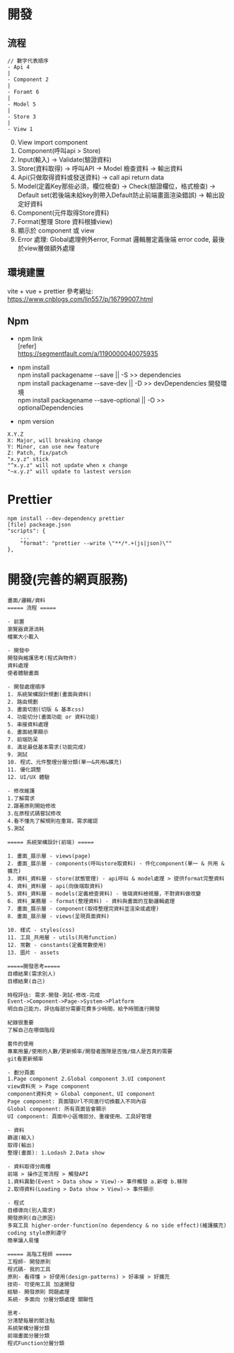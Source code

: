 # 開發

## 流程
```
// 數字代表順序
- Api 4
|
- Component 2
|
- Foramt 6
|
- Model 5
|
- Store 3
|
- View 1
```
0. View import component
1. Component(呼叫api > Store)
2. Input(輸入) -> Validate(驗證資料)
3. Store(資料取得) -> 呼叫API -> Model 檢查資料 -> 輸出資料
4. Api(只做取得資料或發送資料) -> call api return data
5. Model(定義Key那些必須，欄位檢查) -> Check(驗證欄位，格式檢查) -> Default set(若後端未給key則帶入Default防止前端畫面渲染錯誤) -> 輸出設定好資料
6. Component(元件取得Store資料)
7. Format(整理 Store 資料根據view)
8. 顯示於 component 或 view
9. Error 處理: Global處理例外error, Format 邏輯層定義後端 error code, 最後於view層做額外處理
## 環境建置

vite + vue + prettier
參考網址: https://www.cnblogs.com/lin557/p/16799007.html

## Npm

- npm link<br>
[refer]<br>https://segmentfault.com/a/1190000040075935

- npm install<br>
npm install packagename --save || -S >> dependencies <br>
npm install packagename --save-dev || -D >> devDependencies 開發環境<br>
npm install packagename --save-optional || -O >> optionalDependencies<br>

- npm version<br>
```
X.Y.Z
X: Major, will breaking change
Y: Minor, can use new feature
Z: Patch, fix/patch
"x.y.z" stick
"^x.y.z" will not update when x change
"~x.y.z" will update to lastest version
```
# Prettier
```
npm install --dev-dependency prettier
[file] packeage.json
"scripts": {
    ...
    "format": "prettier --write \"**/*.+(js|json)\""
},
```
# 開發(完善的網頁服務)
```
畫面/邏輯/資料
===== 流程 =====

- 前置
瀏覽器資源消耗
檔案大小載入

- 開發中
開發與維護思考(程式與物件)
資料處理
使者體驗畫面

- 開發處理順序
1. 系統架構設計規劃(畫面與資料)
2. 路由規劃
3. 畫面切割(切版 & 基本css)
4. 功能切分(畫面功能 or 資料功能)
5. 串接資料處理
6. 畫面結果顯示
7. 前端防呆
8. 滿足最低基本需求(功能完成)
9. 測試
10. 程式、元件整理分層分類(單一&共用&擴充)
11. 優化調整
12. UI/UX 體驗

- 修改維護
1.了解需求
2.跟著原則開始修改
3.在原程式碼嘗試修改
4.看不懂先了解規則在重寫，需求確認
5.測試

===== 系統架構設計(前端) =====

1. 畫面_展示層 - views(page)
2. 畫面_展示層 - components(呼叫store取資料) - 件化component(單一 & 共用 & 擴充)
3. 資料_資料層 - store(狀態管理) - api呼叫 & model處理 > 提供format完整資料
4. 資料_資料層 - api(向後端取資料)
5. 資料_資料層 - models(定義檢查資料) - 後端資料檢視層，不對資料做改變
6. 資料_業務層 - format(整理資料) - 資料與畫面的互動邏輯處理
7. 畫面_展示層 - component(取得整理完資料並渲染或處理)
8. 畫面_展示層 - views(呈現頁面資料)

10. 樣式 - styles(css)
11. 工具_共用層 - utils(共用function)
12. 常數 - constants(定義常數使用)
13. 圖片 - assets

=====開發思考=====
目標結果(需求別人)
目標結果(自己)

時程評估: 需求-開發-測試-修改-完成
Event->Component->Page->System->Platform
明白自己能力，評估每部分需要花費多少時間，給予時間進行開發

紀錄很重要
了解自己在哪個階段

套件的使用
專案用量/使用的人數/更新頻率/開發者團隊是否強/個人是否真的需要
git看更新頻率

- 劃分頁面 
1.Page component 2.Global component 3.UI component
view資料夾 > Page component
component資料夾 > Global component、UI component
Page component: 頁面隨Url不同進行切換載入不同內容
Global component: 所有頁面皆會顯示
UI component: 頁面中小區塊部分、重複使用、工具好管理

- 資料
篩選(輸入) 
取得(輸出) 
整理(畫面): 1.Lodash 2.Data show

- 資料取得分兩種
前端 > 操作正常流程 > 觸發API
1.資料異動(Event > Data show > View)-> 事件觸發 a.新增 b.移除
2.取得資料(Loading > Data show > View)-> 事件顯示

- 程式
目標導向(別人需求)
開發原則(自己原因)
多寫工具 higher-order-function(no dependency & no side effect)(維護擴充)
coding style原則遵守
簡單讓人易懂

===== 高階工程師 =====
工程師- 開發原則
程式碼- 我的工具
原則- 看得懂 > 好使用(design-patterns) > 好串接 > 好擴充
技術- 可使用工具 加速開發
經驗- 開發原則 問題處理 
系統- 多面向 分層分類處理 關聯性

思考-
分清楚每層的關注點
系統架構分層分類
前端畫面分層分類
程式Function分層分類
```
